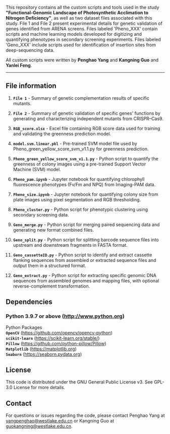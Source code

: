 
This repository contains all the custom scripts and tools used in the study **"Functional-Genomic Landscape of Photosynthetic Acclimation to Nitrogen Deficiency"**, as well as two dataset files associated with this study. File 1 and File 2 present experimental details for genetic validation of genes identified from ARENA screens. Files labeled 'Pheno_XXX' contain scripts and machine learning models developed for digitizing and quantifying phenotypes in secondary screening experiments. Files labeled 'Geno_XXX' include scripts used for identification of insertion sites from deep-sequencing data.

All custom scripts were written by **Penghao Yang** and **Kangning Guo** and **Yanlei Feng**.

---

## File information

1. **`File 1`** - Summary of genetic complementation results of specific mutants.
   
2. **`File 2`** - Summary of genetic validation of specific genes' functions by generating and characterizing independent mutants from CRISPR–Cas9.
  
3. **`RGB_score.xlsx`** - Excel file containing RGB score data used for training and validating the greenness prediction model.

4. **`model.svm.linear.pkl`** - Pre-trained SVM model file used by Pheno_green_yellow_score_svm_v1.1.py for greenness prediction.

5. **`Pheno_green_yellow_score_svm_v1.1.py`** - Python script to quantify the greenness of colony images using a pre-trained Support Vector Machine (SVM) model.

6. **`Pheno_pam.ipynb`** - Jupyter notebook for quantifying chlorophyll fluorescence phenotypes (Fv/Fm and NPQ) from Imaging-PAM data.

7. **`Pheno_size.ipynb`** - Jupyter notebook for quantifying colony size from plate images using pixel segmentation and RGB thresholding.

8. **`Pheno_cluster.py`** - Python script for phenotypic clustering using secondary screening data.

9. **`Geno_merge.py`** - Python script for merging paired sequencing data and generating new format combined files.
    
10. **`Geno_split.py`** - Python script for splitting barcode sequence files into upstream and downstream fragments in FASTA format.
    
11. **`Geno_cassetteID.py`** - Python script to identify and extract cassette flanking sequences from assembled or extracted sequence files and output them in a structured format.
    
12. **`Geno_extract.py`** - Python script for extracting specific genomic DNA sequences from assembled genomes and mapping files, with optional reverse-complement transformation.



## Dependencies

### Python 3.9.7 or above (http://www.python.org)
Python Packages <br>
**`OpenCV`** (https://github.com/opencv/opencv-python) <br>
**`scikit-learn`** (https://scikit-learn.org/stable/) <br>
**`Pillow`** (https://github.com/python-pillow/Pillow) <br>
**`Matplotlib`** (https://matplotlib.org) <br>
**`Seaborn`** (https://seaborn.pydata.org)

## License

This code is distributed under the GNU General Public License v3. See GPL-3.0 License for more details.

## Contact

For questions or issues regarding the code, please contact Penghao Yang at yangpenghao@westlake.edu.cn or Kangning Guo at guokangning@westlake.edu.cn.
